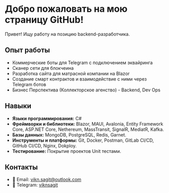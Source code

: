 # Добро пожаловать на мою страницу GitHub!

Привет! Ищу работу на позицию backend-разработчика.

## Опыт работы

- Коммерческие боты для Telegram с подключением эквайринга
- Сканер сети для блокчеина
- Разработка сайта для матрасной компании на Blazor
- Создание смарт контрактов и взаимодействие с ними через Telegram ботов
- Бизнес Перспектива (Коллекторское агенство) - Backend, Dev Ops

## Навыки

- **Языки программирования:** C#
- **Фреймворки и библиотеки:** Blazor, MAUI, Avalonia, Entity Framework Core, ASP.NET Core, Nethereum, MassTransit, SignalR, MediatR, Kafka.
- **Базы данных:** MongoDB, PostgreSQL, Redis, Garnet.
- **Инструменты и платформы:** Git, Docker, Postman, GitLab CI/CD, GitHub CI/CD, Nginx, Dokploy.
- **Тестирование:** Покрытие проектов Unit тестами.

## Контакты

- 📧 Email: [vikn.sagit@outlook.com](mailto:vikn.sagit@outlook.com)
- 💬 Telegram: [viknsagit](https://t.me/viknsagit)
